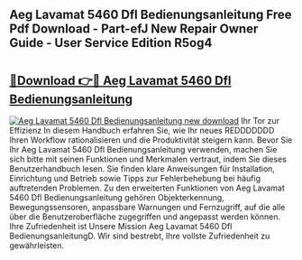 ## Aeg Lavamat 5460 Dfl Bedienungsanleitung Free Pdf Download - Part-efJ New Repair Owner Guide - User Service Edition R5og4

# <h2><a href="http://df5gpb1.blite.top/?on=Aeg+Lavamat+5460+Dfl+Bedienungsanleitung">🔗Download 👉🔴 Aeg Lavamat 5460 Dfl Bedienungsanleitung</a></h2>

[![Aeg Lavamat 5460 Dfl Bedienungsanleitung new download](https://i.imgur.com/lujVjoI.png)](http://df5gpb1.blite.top/?on=Aeg+Lavamat+5460+Dfl+Bedienungsanleitung)
Ihr Tor zur Effizienz In diesem Handbuch erfahren Sie, wie Ihr neues REDDDDDDD Ihren Workflow rationalisieren und die Produktivität steigern kann. Bevor Sie Ihr Aeg Lavamat 5460 Dfl Bedienungsanleitung verwenden, machen Sie sich bitte mit seinen Funktionen und Merkmalen vertraut, indem Sie dieses Benutzerhandbuch lesen. Sie finden klare Anweisungen für Installation, Einrichtung und Betrieb sowie Tipps zur Fehlerbehebung bei häufig auftretenden Problemen. Zu den erweiterten Funktionen von Aeg Lavamat 5460 Dfl Bedienungsanleitung gehören Objekterkennung, Bewegungssensoren, anpassbare Warnungen und Fernzugriff, auf die alle über die Benutzeroberfläche zugegriffen und angepasst werden können. Ihre Zufriedenheit ist Unsere Mission Aeg Lavamat 5460 Dfl BedienungsanleitungD. Wir sind bestrebt, Ihre vollste Zufriedenheit zu gewährleisten.
